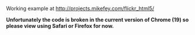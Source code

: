 Working example at http://projects.mikefey.com/flickr_html5/

**Unfortunately the code is broken in the current version of Chrome (19) so please view using Safari or Firefox for now.**